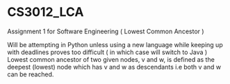 # CS3012_LCA
Assignment 1 for Software Engineering ( Lowest Common Ancestor )

Will be attempting in Python unless using a new language while keeping up with deadlines proves too difficult ( in which case will switch to Java )
Lowest common ancestor of two given nodes, v and w, is defined as the deepest (lowest) node which has v and w as descendants i.e both v and w can be reached.
